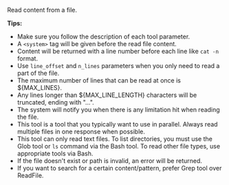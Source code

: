 Read content from a file.

**Tips:**
- Make sure you follow the description of each tool parameter.
- A `<system>` tag will be given before the read file content.
- Content will be returned with a line number before each line like `cat -n` format.
- Use `line_offset` and `n_lines` parameters when you only need to read a part of the file.
- The maximum number of lines that can be read at once is ${MAX_LINES}.
- Any lines longer than ${MAX_LINE_LENGTH} characters will be truncated, ending with "...".
- The system will notify you when there is any limitation hit when reading the file.
- This tool is a tool that you typically want to use in parallel. Always read multiple files in one response when possible.
- This tool can only read text files. To list directories, you must use the Glob tool or `ls` command via the Bash tool. To read other file types, use appropriate tools via Bash.
- If the file doesn't exist or path is invalid, an error will be returned.
- If you want to search for a certain content/pattern, prefer Grep tool over ReadFile.
